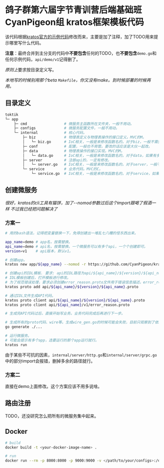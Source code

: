 # 鸽子群第六届字节青训营后端基础班CyanPigeon组 kratos框架模板代码
该代码根据[kratos官方的示例代码](https://github.com/go-kratos/kratos-layout)修改而来，主要是加了注释，加了TODO用来提示哪里写什么代码。

**注意**：最终合并到主分支的代码中**不要包含**任何的TODO，也**不要包含**`demo.go`和任何示例代码，`api/demo/v1`记得删了。

*原则上*要求按目录定义写。

*本地写的时候别用那个beta `Makefile`，你又没有make。到时候部署的时候再用。*

## 目录定义
```bash
toktik
└─ app
    ├─ cmd                 # 微服务主函数所在文件夹，一般不用动。
    ├─ configs             # 微服务配置文件，一般不用动。
    └─ internal            # 核心代码。
        ├─ biz             # 物理表定义与物理表操作的接口定义。MVC的M。
        │   └─ biz.go      # IoC相关，一般是来修改函数名的。对于biz，一般不需要管。
        ├─ conf            # 配置，一般也不用管。要改的话应该是大伙一起改。
        ├─ data            # 物理表操作的接口实现。MVC的M。
        │   └─ data.go     # IoC相关，一般是来修改函数名的。对于data，如果有多个物理表，需要在wire.NewSet()里面增加构造函数。如果没有物理表请留空。
        ├─ server          # 注册api的，一定有修改。
        │   └─ server.go   # IoC相关，一般是来修改函数名的。对于server，一般不需要管。
        └─ service         # 业务代码。MVC的C。
            └─ service.go  # IoC相关，一般是来修改函数名的。对于service，如果有多个api，需要在wire.NewSet()里面增加构造函数。
```

## 创建微服务
*很好，kratos的cli工具有猫饼，加了--nomod参数过后这个import跟喝了假酒一样*
*不过我已经把问题解决了*
### 方案一
```bash
# 用的bash语法，记得把变量替换一下，免得创建出一堆乱七八糟的怪东西出来。

app_name=demo # app名，按需替换。
api_name=demo # api名，按需替换。一个微服务可以有多个api，一个个创建即可。
version=v1    # api版本，默认v1。

# 创建app。
kratos new app/${app_name} --nomod -r https://github.com/CyanPigeon/kratos-template.git

# 创建api的IDL模板. 要求: api的IDL路径为api/${api_name}/${version}/${api_name}.proto。
# IDL模板创建后，打开模板进行修改。
# 为了规范错误处理，要求必须创建error_reason.proto文件用于错误信息描述。error_reason.proto的内容见api/demo/v1/error_reason.proto。
kratos proto add api/${api_name}/${version}/${api_name}.proto

# 通过IDL文件生成API代码。
kratos proto client api/${api_name}/${version}/${api_name}.proto
kratos proto client api/${api_name}/v1/error_reason.proto

# 生成完API代码过后，直接开始写业务。业务代码完成后再进行下一步。

# 生成所有的proto代码、wire等。生成wire_gen.go的时候可能会失败，目前只观察到了依赖没有被使用导致的异常。照着模板写应该是不会失败的。
go generate ./...

# 运行微服务。
# 可能会提示有多个app，选要运行的那个app运行就行。
kratos run
```
由于某些不可抗的因素，`internal/server/http.go`和`internal/server/grpc.go`中的部分import会报错，删掉多余的路径就行。
### 方案二
直接在demo上面修改。这个方案应该不用多说啥。
## 路由注册
TODO，还没研究怎么把所有的微服务集中起来。

## Docker
```bash
# build
docker build -t <your-docker-image-name> .

# run
docker run --rm -p 8000:8000 -p 9000:9000 -v </path/to/your/configs>:/data/conf <your-docker-image-name>
```

